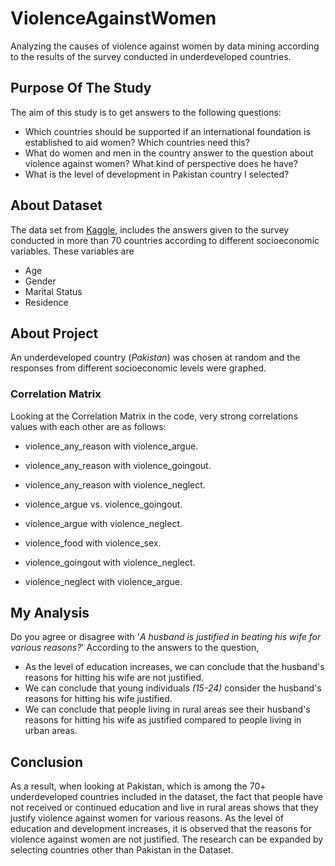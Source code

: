 # ViolenceAgainstWomen
Analyzing the causes of violence against women by data mining according to the results of the survey conducted in underdeveloped countries.

## Purpose Of The Study
The aim of this study is to get answers to the following questions:
* Which countries should be supported if an international foundation is established to aid women? Which countries need this?
* What do women and men in the country answer to the question about violence against women? What kind of perspective does he have?
* What is the level of development in Pakistan country I selected?

## About Dataset
The data set from <a href="https://www.kaggle.com/datasets/andrewmvd/violence-against-women-and-girls" target="_blank">Kaggle</a>, includes the answers given to the survey conducted in more than 70 countries according to different socioeconomic variables.
These variables are
* Age
* Gender
* Marital Status
* Residence

## About Project
An underdeveloped country (*Pakistan*) was chosen at random and the responses from different socioeconomic levels were graphed.

### Correlation Matrix
Looking at the Correlation Matrix in the code, very strong correlations values with each other are as follows:
* violence_any_reason with violence_argue.
* violence_any_reason with violence_goingout.
* violence_any_reason with violence_neglect.

* violence_argue vs. violence_goingout.
* violence_argue with violence_neglect.

* violence_food with violence_sex.

* violence_goingout with violence_neglect.

* violence_neglect with violence_argue.

## My Analysis
Do you agree or disagree with '*A husband is justified in beating his wife for various reasons?*'  According to the answers to the question,
* As the level of education increases, we can conclude that the husband's reasons for hitting his wife are not justified.
* We can conclude that young individuals *(15-24)* consider the husband's reasons for hitting his wife justified.
* We can conclude that people living in rural areas see their husband's reasons for hitting his wife as justified compared to people living in urban areas.


 ## Conclusion
 As a result, when looking at Pakistan, which is among the 70+ underdeveloped countries included in the dataset, the fact that people have not received or continued education and live in rural areas shows that they justify violence against women for various reasons. As the level of education and development increases, it is observed that the reasons for violence against women are not justified. The research can be expanded by selecting countries other than Pakistan in the Dataset.

